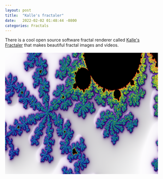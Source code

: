 ```yaml
---
layout: post
title:  "Kalle's fractaler"
date:   2022-02-02 01:48:44 -0800
categories: Fractals
---
```

There is a cool open source software fractal renderer called <a href="https://mathr.co.uk/kf/kf.html">Kalle's Fractaler</a> that makes beautiful fractal images and videos. <br clear="all"><br clear="all">
<img src="/images/mandelbrot-kf.png" width="700" height="400" alt="">

 

